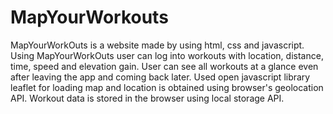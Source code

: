 # MapYourWorkouts
MapYourWorkOuts is a website made by using html, css and javascript.
Using MapYourWorkOuts user can log into workouts with location, distance, time, speed and elevation gain.
User can see all workouts at a glance even after leaving the app and coming back later.
Used open javascript library leaflet for loading map and location is obtained using browser's
geolocation API. Workout data is stored in the browser using local storage API.
